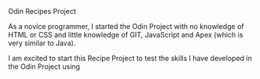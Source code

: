 Odin Recipes Project

As a novice programmer, I started the Odin Project with no knowledge of HTML or CSS and little knowledge of GIT, JavaScript and Apex (which is very similar to Java).

I am excited to start this Recipe Project to test the skills I have developed in the Odin Project using 